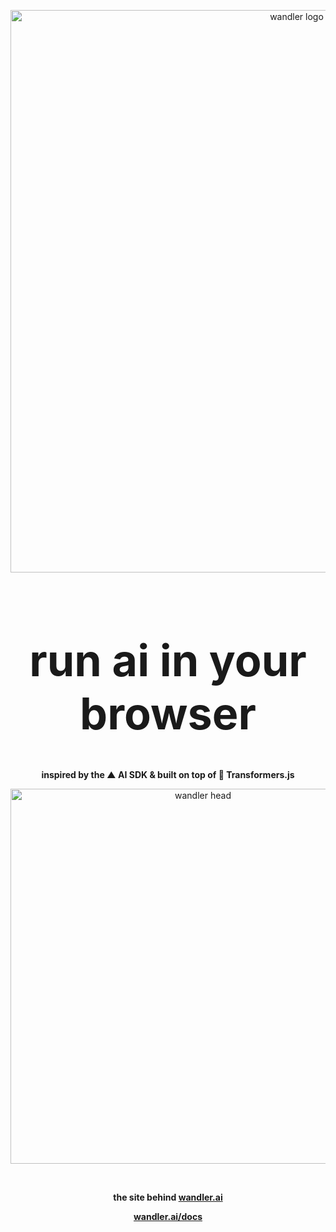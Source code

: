 <p align="center">
  <img src="https://github.com/user-attachments/assets/f05a4f68-797d-48c6-9b01-59b8ce24e8bc" alt="wandler logo" width="900">
</p>

<h1 align="center" style="font-size: 5em;">run ai in your browser</h1>

<div align="center">
  <p>
    <strong>inspired by the ▲ AI SDK & built on top of 🤗 Transformers.js</strong>
  </p>
</div>

<p align="center">
  <img src="https://github.com/user-attachments/assets/66ac6889-c8eb-45e1-8841-5b071db9fb7f" alt="wandler head" width="600">
</p>

<br/>

<p align="center">
  <strong>the site behind <a href="https://wandler.ai">wandler.ai</a></strong>
</p>

<p align="center">
  <strong><a href="https://wandler.ai/docs">wandler.ai/docs</a></strong>
</p>
